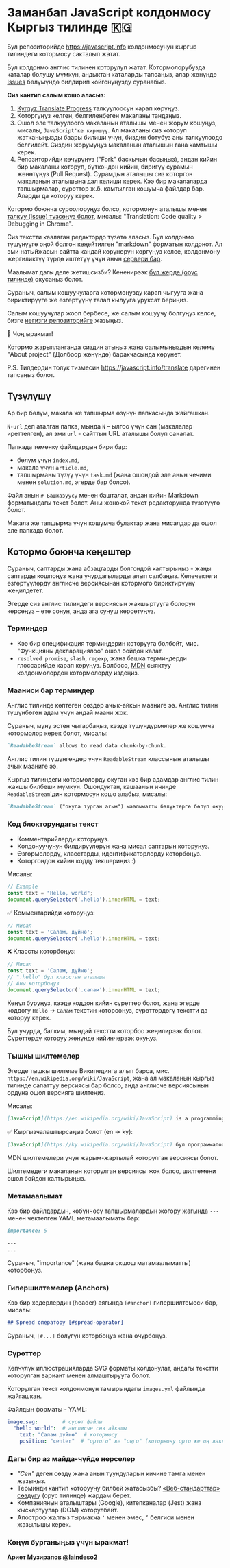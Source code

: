 # Заманбап JavaScript колдонмосу Кыргыз тилинде 🇰🇬

Бул репозиторийде <https://javascript.info> колдонмосунун кыргыз тилиндеги котормосу сакталып жатат.

Бул колдонмо англис тилинен которулуп жатат. Котормолорубузда каталар болушу мүмкүн, андыктан каталарды тапсаңыз, алар жөнүндө [Issues](https://github.com/javascript-tutorial/ky.javascript.info/issues) бөлүмүндө билдирип койгонуңузду суранабыз.




**Сиз кантип салым кошо аласыз:**

1. [Kyrgyz Translate Progress](https://github.com/javascript-tutorial/ky.javascript.info/issues/1) талкуулоосун карап көрүңүз.
2. Которгуңуз келген, белгиленбеген макаланы тандаңыз.
3. Ошол эле талкуулоого макаланын аталышы менен жорум кошуңуз, мисалы, `JavaScript'ке киришүү`. Ал макаланы сиз которуп жатканыңызды баары билиши үчүн, биздин ботубуз аны талкуулоодо белгилейт. Сиздин жорумуңуз макаланын аталышын гана камтышы керек.
4. Репозиторийди көчүрүңүз ("Fork" баскычын басыңыз), андан кийин бир макаланы которуп, бүткөндөн кийин, биригүү сурамын жөнөтүңүз (Pull Request). Сурамдын аталышы сиз которгон макаланын аталышына дал келиши керек. Кээ бир макалаларда тапшырмалар, сүрөттөр ж.б. камтылган кошумча файлдар бар. Аларды да которуу керек.

Котормо боюнча суроолоруңуз болсо, котормонун аталышы менен [талкуу (Issue) түзсөңүз болот](https://github.com/javascript-tutorial/ky.javascript.info/issues/new), мисалы: "Translation: Code quality > Debugging in Chrome".

Сиз текстти каалаган редактордо түзөтө аласыз. Бул колдонмо түшүнүүгө оңой болгон кеңейтилген "markdown" форматын колдонот. Ал эми натыйжасын сайтта кандай көрүнөрүн көргүңүз келсе, колдонмону жергиликтүү түрдө иштетүү үчүн анын [сервери бар](https://github.com/javascript-tutorial/server).

Маалымат дагы деле жетишсизби? Кененирээк [бул жерде (орус тилинде)](https://github.com/javascript-tutorial/ru.javascript.info/blob/master/CONTRIBUTING.md) окусаңыз болот. 

Сураныч, салым кошуучуларга котормоңузду карап чыгууга жана бириктирүүгө же өзгөртүүнү талап кылууга уруксат бериңиз.
   
Салым кошуучулар жооп бербесе, же салым кошуучу болгуңуз келсе, бизге [негизги репозиторийге](https://github.com/javascript-tutorial/en.javascript.info/issues/new) жазыңыз. 
    
🎉 Чоң ыракмат!

Котормо жарыяланганда сиздин атыңыз жана салымыңыздын көлөмү "About project" (Долбоор жөнүндө) баракчасында көрүнөт.

P.S. Тилдердин толук тизмесин <https://javascript.info/translate> дарегинен тапсаңыз болот.

## Түзүлүшү

Ар бир бөлүм, макала же тапшырма өзүнүн папкасында жайгашкан.

`N-url` деп аталган папка, мында `N` – ылгоо үчүн сан (макалалар иреттелген), ал эми `url` - сайттын URL аталышы болуп саналат.

Папкада төмөнкү файлдардын бири бар:

- бөлүм үчүн `index.md`,
- макала үчүн `article.md`,
- тапшырманы түзүү үчүн `task.md` (жана ошондой эле анын чечими менен `solution.md`, эгерде бар болсо).

Файл анын `# Башжазуусу` менен башталат, андан кийин Markdown форматындагы текст болот. Аны жөнөкөй текст редакторунда түзөтүүгө болот.

Макала же тапшырма үчүн кошумча булактар жана мисалдар да ошол эле папкада болот.

## Котормо боюнча кеңештер

Сураныч, саптарды жана абзацтарды болгондой калтырыңыз - жаңы саптарды кошпоңуз жана учурдагыларды алып салбаңыз. Келечектеги өзгөртүүлөрдү англисче версиясынан котормого бириктирүүнү жеңилдетет.

Эгерде сиз англис тилиндеги версиясын жакшыртууга болорун көрсөңүз – өтө сонун, анда ага сунуш көрсөтүңүз.

### Терминдер

- Кээ бир спецификация терминдерин которууга болбойт, мис. "Функцияны декларациялоо" ошол бойдон калат.
- `resolved promise`, `slash`, `regexp`, жана башка терминдерди глоссарийде карап көрүңүз. Болбосо, [MDN](https://developer.mozilla.org/en-US/) сыяктуу колдонмолордон котормолорду издеңиз.


### Мааниси бар терминдер

Англис тилинде көптөгөн сөздөр ачык-айкын мааниге ээ. Англис тилин түшүнбөгөн адам үчүн андай маани жок.

Сураныч, муну эстен чыгарбаңыз, кээде түшүндүрмөлөр же кошумча котормолор керек болот, мисалы:

```md
`ReadableStream` allows to read data chunk-by-chunk.
```

Англис тилин түшүнгөндөр үчүн `ReadableStream` классынын аталышы ачык мааниге ээ.

Кыргыз тилиндеги котормолорду окуган кээ бир адамдар англис тилин жакшы билбеши мүмкүн. Ошондуктан, кашаанын ичинде `ReadableStream`'дин котормосун кошо алабыз, мисалы:

```md
`ReadableStream` ("окула турган агым") маалыматты бөлүктөргө бөлүп окууга мүмкүндүк берет.
```

### Код блокторундагы текст

- Комментарийлерди которуңуз.
- Колдонуучунун билдирүүлөрүн жана мисал саптарын которуңуз.
- Өзгөрмөлөрдү, класстарды, идентификаторлорду которбоңуз.
- Которгондон кийин кодду текшериңиз :)

Мисалы:

```js
// Example
const text = "Hello, world";
document.querySelector('.hello').innerHTML = text;
```

✅ Комментарийди которуңуз:

```js
// Мисал
const text = 'Салам, дүйнө';
document.querySelector('.hello').innerHTML = text;
```

❌ Классты которбоңуз:

```js
// Мисал
const text = 'Салам, дүйнө';
// ".hello" бул класстын аталышы
// Аны которбоңуз
document.querySelector('.салам').innerHTML = text;
```

Көңүл буруңуз, кээде коддон кийин сүрөттөр болот, жана эгерде коддогу `Hello` -> `Салам` текстин которсоңуз, сүрөттөрдөгү текстти да которуу керек.

Бул учурда, балким, мындай текстти которбоо жеңилирээк болот. Сүрөттөрдү которуу жөнүндө кийинчерээк окуңуз.


### Тышкы шилтемелер

Эгерде тышкы шилтеме Википедияга алып барса, мис. `https://en.wikipedia.org/wiki/JavaScript`, жана ал макаланын кыргыз тилинде сапаттуу версиясы бар болсо, анда англисче версиясынын ордуна ошол версияга шилтеңиз.

Мисалы:

```md
[JavaScript](https://en.wikipedia.org/wiki/JavaScript) is a programming language.
```

✅ Кыргызчалаштырсаңыз болот (en -> ky):

```md
[JavaScript](https://ky.wikipedia.org/wiki/JavaScript) бул программалоо тили.
```

MDN шилтемелери үчүн жарым-жартылай которулган версиясы болот.

Шилтемедеги макаланын которулган версиясы жок болсо, шилтемени ошол бойдон калтырыңыз.

### Метамаалымат

Кээ бир файлдардын, көбүнчөсү тапшырмалардын жогору жагында `---` менен чектелген YAML метамаалыматы бар:

```md
importance: 5

---
...
```

Сураныч, "importance" (жана башка окшош матамаалыматты) которбоңуз.

### Гипершилтемелер (Anchors)

Кээ бир хедерлердин (header) аягында `[#anchor]` гипершилтемеси бар, мисалы:

```md
## Spread оператору [#spread-operator]
```

Сураныч, `[#...]` бөлүгүн которбоңуз жана өчүрбөңүз.


### Сүрөттөр

Көпчүлүк иллюстрацияларда SVG форматы колдонулат, андагы текстти которулган вариант менен алмаштырууга болот.

Которулган текст колдонмонун тамырындагы `images.yml` файлында жайгашкан.

Файлдын форматы - YAML:
```yaml
image.svg:        # сүрөт файлы
  "hello world":  # англисче сөз айкашы
    text: "Салам дүйнө"  # котормосу
    position: "center"  # "ортого" же "оңго" (котормону орто же оң жакка тегиздеш керек болсо)
```

### Дагы бир аз майда-чүйдө нерселер

- *"Сен"* деген сөздү жана анын туундуларын кичине тамга менен жазыңыз.
- Терминди кантип которууну билбей жатасызбы? [«Веб-стандарттар» сөздүгү](https://github.com/web-standards-ru/dictionary/blob/master/dictionary.md) (орус тилинде) жардам берет.
- Компаниянын аталыштары (Google), китепканалар (Jest) жана кыскартуулар (DOM) которулбайт.
- Апостроф жалгыз тырмакча `'` менен эмес, `’` белгиси менен жазылышы керек.


### Көңүл бурганыңыз үчүн ыракмат!

**Ариет Музирапов [@laindeso2](https://github.com/laindeso2)**
